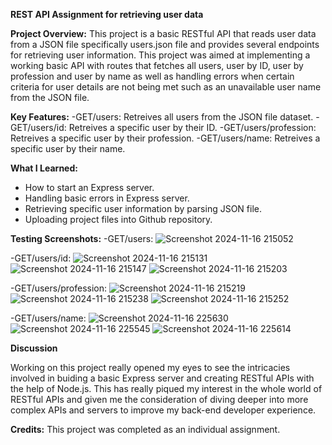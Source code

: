 **REST API Assignment for retrieving user data**

**Project Overview:**
This project is a basic RESTful API that reads user data from a JSON file specifically users.json file and provides several endpoints for retrieving user information. This project was aimed at implementing a working basic API with routes that fetches all users, user by ID, user by profession and user by name as well as handling errors when certain criteria for user details are not being met such as an unavailable user name from the JSON file.

**Key Features:**
-GET/users: Retreives all users from the JSON file dataset.
-GET/users/id: Retreives a specific user by their ID.
-GET/users/profession: Retreives a specific user by their profession.
-GET/users/name: Retreives a specific user by their name.

**What I Learned:**
- How to start an Express server.
- Handling basic errors in Express server.
- Retrieving specific user information by parsing JSON file.
- Uploading project files into Github repository.

**Testing Screenshots:**
-GET/users: 
![Screenshot 2024-11-16 215052](https://github.com/user-attachments/assets/942ed15a-0688-4a17-8900-8cd80a3cef26)

-GET/users/id:
![Screenshot 2024-11-16 215131](https://github.com/user-attachments/assets/11c41183-5749-4f3d-b871-9d19010a46da)
![Screenshot 2024-11-16 215147](https://github.com/user-attachments/assets/9945cd77-7bc5-4f7c-ad17-3a93a570eb35)
![Screenshot 2024-11-16 215203](https://github.com/user-attachments/assets/5f976b96-f8f0-4801-b8bb-a5ad13480f3e)

-GET/users/profession:
![Screenshot 2024-11-16 215219](https://github.com/user-attachments/assets/8fc0fa86-5700-418e-8dba-46786f39c15f)
![Screenshot 2024-11-16 215238](https://github.com/user-attachments/assets/ccb74a1f-18a3-4ec2-9c01-de6c2f9917d3)
![Screenshot 2024-11-16 215252](https://github.com/user-attachments/assets/948a6874-189a-4623-8a6c-c154ae0b97db)

-GET/users/name:
![Screenshot 2024-11-16 225630](https://github.com/user-attachments/assets/cb92dd1c-b85d-4b12-9a6e-b786214eefec)
![Screenshot 2024-11-16 225545](https://github.com/user-attachments/assets/5b461f60-5dfd-4c2f-998b-b7391b0d551a)
![Screenshot 2024-11-16 225614](https://github.com/user-attachments/assets/e0f82834-4825-4a18-bed7-ed5eeb8c175c)

**Discussion**

Working on this project really opened my eyes to see the intricacies involved in buiding a basic Express server and creating RESTful APIs with the help of Node.js. This has really piqued my interest in the whole world of RESTful APIs and given me the consideration of diving deeper into more complex APIs and servers to improve my back-end developer experience.

**Credits:**
This project was completed as an individual assignment.


